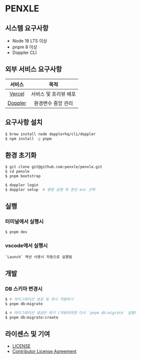 # PENXLE

## 시스템 요구사항

- Node 18 LTS 이상
- pnpm 8 이상
- Doppler CLI

## 외부 서비스 요구사항

| 서비스 | 목적 |
| :---: | :---: |
| [Vercel](https://vercel.com) | 서비스 및 프리뷰 배포 |
| [Doppler](https://doppler.com) | 환경변수 중앙 관리 |

## 요구사항 설치

``` bash
$ brew install node dopplerhq/cli/doppler
$ npm install -g pnpm
```

## 환경 초기화

```bash
$ git clone git@github.com:penxle/penxle.git
$ cd penxle
$ pnpm bootstrap

$ doppler login
$ doppler setup  # 명령 실행 후 본인 env 선택
```

## 실행

### 터미널에서 실행시

```bash
$ pnpm dev
```

### vscode에서 실행시

```
`Launch` 액션 사용시 자동으로 실행됨
```

## 개발 

### DB 스키마 변경시

```bash
$ # 마이그레이션 생성 및 즉시 적용하기
$ pnpm db:migrate

$ # 마이그레이션 생성만 하기 (적용하려면 다시 `pnpm db:migrate` 실행)
$ pnpm db:migrate:create
```

## 라이센스 및 기여

- [LICENSE](https://github.com/penxle/penxle/blob/main/LICENSE)
- [Contributor License Agreement](https://github.com/penxle/penxle/blob/main/CLA)
